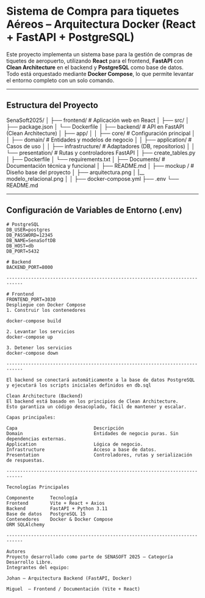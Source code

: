 # Sistema de Compra para tiquetes Aéreos – Arquitectura Docker (React + FastAPI + PostgreSQL)

Este proyecto implementa un sistema base para la gestión de compras de tiquetes de aeropuerto, utilizando **React** para el frontend, **FastAPI** con **Clean Architecture** en el backend y **PostgreSQL** como base de datos.  
Todo está orquestado mediante **Docker Compose**, lo que permite levantar el entorno completo con un solo comando.

----------------------------------------------------------------------------

## Estructura del Proyecto

SenaSoft2025/
│
├── frontend/ # Aplicación web en React
│ ├── src/
│ ├── package.json
│ └── Dockerfile
│
├── backend/ # API en FastAPI (Clean Architecture)
│ ├── app/
│ │ ├── core/ # Configuración principal
│ │ ├── domain/ # Entidades y modelos de negocio
│ │ ├── application/ # Casos de uso
│ │ ├── infrastructure/ # Adaptadores (DB, repositorios)
│ │ └── presentation/ # Rutas y controladores FastAPI
│ ├── create_tables.py
│ ├── Dockerfile
│ └── requirements.txt
│
├── Documents/ # Documentación técnica y funcional
│ ├── README.md
│ ├── mockup / # Diseño base del proyecto
│ ├── arquitectura.png
│ |__ modelo_relacional.png
│ 
│
├── docker-compose.yml
├── .env
└── README.md

----------------------------------------------------------------------------

##  Configuración de Variables de Entorno (.env)

```env
# PostgreSQL
DB_USER=postgres
DB_PASSWORD=12345
DB_NAME=SenaSoftDB
DB_HOST=db
DB_PORT=5432

# Backend
BACKEND_PORT=8000

----------------------------------------------------------------------------

# Frontend
FRONTEND_PORT=3030
Despliegue con Docker Compose
1. Construir los contenedores

docker-compose build

2. Levantar los servicios
docker-compose up

3. Detener los servicios
docker-compose down

----------------------------------------------------------------------------

El backend se conectará automáticamente a la base de datos PostgreSQL y ejecutará los scripts iniciales definidos en db.sql

Clean Architecture (Backend)
El backend está basado en los principios de Clean Architecture.
Esto garantiza un código desacoplado, fácil de mantener y escalar.

Capas principales:

Capa	                        Descripción
Domain	                        Entidades de negocio puras. Sin dependencias externas.
Application	                    Lógica de negocio.
Infrastructure	                Acceso a base de datos.
Presentation	                Controladores, rutas y serialización de respuestas.

----------------------------------------------------------------------------

Tecnologías Principales

Componente	    Tecnología
Frontend	    Vite + React + Axios
Backend	        FastAPI + Python 3.11
Base de datos	PostgreSQL 15
Contenedores	Docker & Docker Compose
ORM	SQLAlchemy

----------------------------------------------------------------------------

Autores
Proyecto desarrollado como parte de SENASOFT 2025 – Categoría Desarrollo Libre.
Integrantes del equipo:

Johan – Arquitectura Backend (FastAPI, Docker)

Miguel  – Frontend / Documentación (Vite + React)
